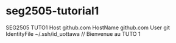 # seg2505-tutorial1
SEG2505 TUTO1
Host github.com
    HostName github.com
    User git
    IdentityFile ~/.ssh/id_uottawa
// Bienvenue au TUTO 1